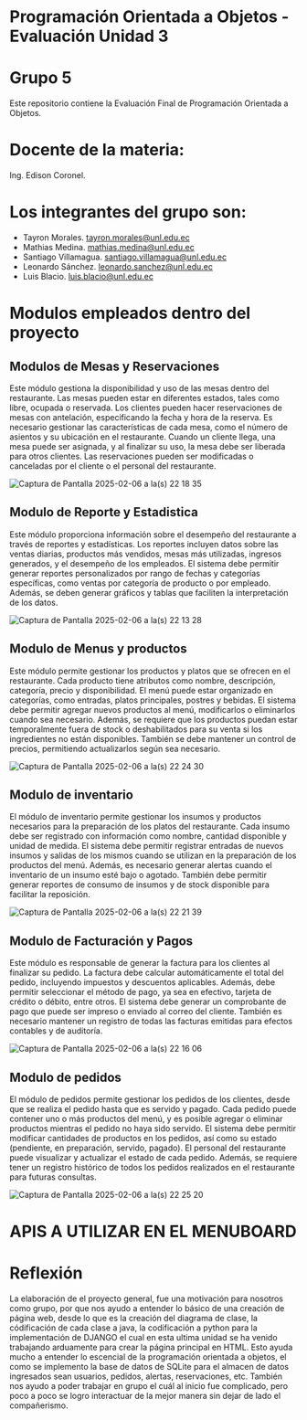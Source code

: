 # Programación Orientada a Objetos - Evaluación Unidad 3
# Grupo 5
Este repositorio contiene la Evaluación Final de Programación Orientada a Objetos.
# Docente de la materia:
Ing. Edison Coronel.
# Los integrantes del grupo son: 
- Tayron Morales.
  tayron.morales@unl.edu.ec
- Mathias Medina. 
  mathias.medina@unl.edu.ec
- Santiago Villamagua.
  santiago.villamagua@unl.edu.ec
- Leonardo Sánchez.
  leonardo.sanchez@unl.edu.ec
- Luis Blacio.
  luis.blacio@unl.edu.ec
  
# Modulos empleados dentro del proyecto

## Modulos de Mesas y Reservaciones
Este módulo gestiona la disponibilidad y uso de las mesas dentro del restaurante. Las mesas pueden estar en diferentes estados, tales como libre, ocupada o reservada. Los clientes pueden hacer reservaciones de mesas con antelación, especificando la fecha y hora de la reserva. Es necesario gestionar las características de cada mesa, como el número de asientos y su ubicación en el restaurante. Cuando un cliente llega, una mesa puede ser asignada, y al finalizar su uso, la mesa debe ser liberada para otros clientes. Las reservaciones pueden ser modificadas o canceladas por el cliente o el personal del restaurante.

![Captura de Pantalla 2025-02-06 a la(s) 22 18 35](https://github.com/user-attachments/assets/5836db12-3c08-4a56-b57f-2fd0efaeca21)



## Modulo de Reporte y Estadistica 
Este módulo proporciona información sobre el desempeño del restaurante a través de reportes y estadísticas. Los reportes incluyen datos sobre las ventas diarias, productos más vendidos, mesas más utilizadas, ingresos generados, y el desempeño de los empleados. El sistema debe permitir generar reportes personalizados por rango de fechas y categorías específicas, como ventas por categoría de producto o por empleado. Además, se deben generar gráficos y tablas que faciliten la interpretación de los datos.

![Captura de Pantalla 2025-02-06 a la(s) 22 13 28](https://github.com/user-attachments/assets/0310ed90-8fc9-4ef1-a60e-cde8e357f347)


## Modulo de Menus y productos
Este módulo permite gestionar los productos y platos que se ofrecen en el restaurante. Cada producto tiene atributos como nombre, descripción, categoría, precio y disponibilidad. El menú puede estar organizado en categorías, como entradas, platos principales, postres y bebidas. El sistema debe permitir agregar nuevos productos al menú, modificarlos o eliminarlos cuando sea necesario. Además, se requiere que los productos puedan estar temporalmente fuera de stock o deshabilitados para su venta si los ingredientes no están disponibles. También se debe mantener un control de precios, permitiendo actualizarlos según sea necesario.

![Captura de Pantalla 2025-02-06 a la(s) 22 24 30](https://github.com/user-attachments/assets/503fcb3a-dfdb-4b9d-bc5e-784a0ccdadfe)


## Modulo de inventario
El módulo de inventario permite gestionar los insumos y productos necesarios para la preparación de los platos del restaurante. Cada insumo debe ser registrado con información como nombre, cantidad disponible y unidad de medida. El sistema debe permitir registrar entradas de nuevos insumos y salidas de los mismos cuando se utilizan en la preparación de los productos del menú. Además, es necesario generar alertas cuando el inventario de un insumo esté bajo o agotado. También debe permitir generar reportes de consumo de insumos y de stock disponible para facilitar la reposición.

![Captura de Pantalla 2025-02-06 a la(s) 22 21 39](https://github.com/user-attachments/assets/a6fec96f-4beb-4f6a-a11c-a7668357c73a)


## Modulo de Facturación y Pagos 
Este módulo es responsable de generar la factura para los clientes al finalizar su pedido. La factura debe calcular automáticamente el total del pedido, incluyendo impuestos y descuentos aplicables. Además, debe permitir seleccionar el método de pago, ya sea en efectivo, tarjeta de crédito o débito, entre otros. El sistema debe generar un comprobante de pago que puede ser impreso o enviado al correo del cliente. También es necesario mantener un registro de todas las facturas emitidas para efectos contables y de auditoría.

![Captura de Pantalla 2025-02-06 a la(s) 22 16 06](https://github.com/user-attachments/assets/a1f98f40-3366-4c20-a341-90bd463b8117)


## Modulo de pedidos 
El módulo de pedidos permite gestionar los pedidos de los clientes, desde que se realiza el pedido hasta que es servido y pagado. Cada pedido puede contener uno o más productos del menú, y es posible agregar o eliminar productos mientras el pedido no haya sido servido. El sistema debe permitir modificar cantidades de productos en los pedidos, así como su estado (pendiente, en preparación, servido, pagado). El personal del restaurante puede visualizar y actualizar el estado de cada pedido. Además, se requiere tener un registro histórico de todos los pedidos realizados en el restaurante para futuras consultas.

![Captura de Pantalla 2025-02-06 a la(s) 22 25 20](https://github.com/user-attachments/assets/4581139f-9722-4c04-852b-a90172ae2428)


# APIS A UTILIZAR EN EL MENUBOARD

# Reflexión 
La elaboración de el proyecto general, fue una motivación para nosotros como grupo, por que nos ayudo a entender lo básico de una creación de página web, desde lo que es la creación del diagrama de clase, la códificación de cada clase a java, la codificación a python para la implementación de DJANGO el cual en esta ultima unidad se ha venido trabajando arduamente para crear la página principal en HTML.
Esto ayuda mucho a entender lo escencial de la programación orientada a objetos, el como se implemento la base de datos de SQLite para el almacen de datos ingresados sean usuarios, pedidos, alertas, reservaciones, etc.
También nos ayudo a poder trabajar en grupo el cuál al inicio fue complicado, pero poco a poco se logro interactuar de la mejor manera sin dejar de lado el compañerismo.
